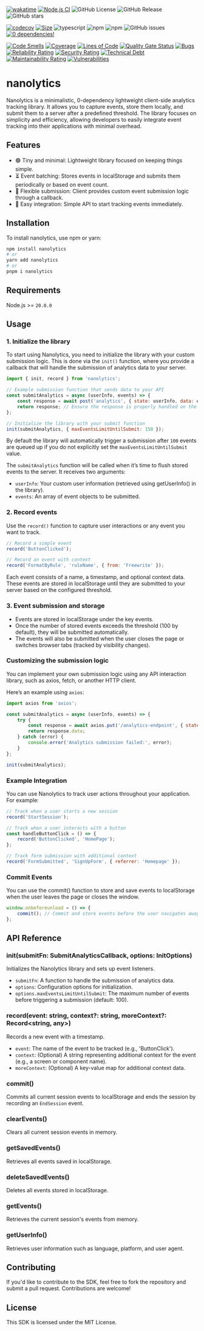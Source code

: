 [![wakatime](https://wakatime.com/badge/user/a0b906ce-b8e7-4463-8bce-383238df6d4b/project/4c65c519-f727-4fbf-a317-703ef2fdc9c5.svg)](https://wakatime.com/badge/user/a0b906ce-b8e7-4463-8bce-383238df6d4b/project/4c65c519-f727-4fbf-a317-703ef2fdc9c5)
[![Node.js CI](https://github.com/ragaeeb/nanolytics/actions/workflows/build.yml/badge.svg)](https://github.com/ragaeeb/nanolytics/actions/workflows/build.yml)
![GitHub License](https://img.shields.io/github/license/ragaeeb/nanolytics)
![GitHub Release](https://img.shields.io/github/v/release/ragaeeb/nanolytics)
![GitHub stars](https://img.shields.io/github/stars/ragaeeb/nanolytics?style=social)

[![codecov](https://codecov.io/gh/ragaeeb/nanolytics/graph/badge.svg?token=INVJON8919)](https://codecov.io/gh/ragaeeb/nanolytics)
[![Size](https://deno.bundlejs.com/badge?q=nanolytics@1.0.0)](https://bundlejs.com/?q=nanolytics%401.0.0)
![typescript](https://badgen.net/badge/icon/typescript?icon=typescript&label&color=blue) ![npm](https://img.shields.io/npm/v/nanolytics) ![npm](https://img.shields.io/npm/dm/nanolytics) ![GitHub issues](https://img.shields.io/github/issues/ragaeeb/nanolytics)
[![0 dependencies!](https://0dependencies.dev/0dependencies.svg)](https://0dependencies.dev)

[![Code Smells](https://sonarcloud.io/api/project_badges/measure?project=ragaeeb_nanolytics&metric=code_smells)](https://sonarcloud.io/summary/new_code?id=ragaeeb_nanolytics)
[![Coverage](https://sonarcloud.io/api/project_badges/measure?project=ragaeeb_nanolytics&metric=coverage)](https://sonarcloud.io/summary/new_code?id=ragaeeb_nanolytics)
[![Lines of Code](https://sonarcloud.io/api/project_badges/measure?project=ragaeeb_nanolytics&metric=ncloc)](https://sonarcloud.io/summary/new_code?id=ragaeeb_nanolytics)
[![Quality Gate Status](https://sonarcloud.io/api/project_badges/measure?project=ragaeeb_nanolytics&metric=alert_status)](https://sonarcloud.io/summary/new_code?id=ragaeeb_nanolytics)
[![Bugs](https://sonarcloud.io/api/project_badges/measure?project=ragaeeb_nanolytics&metric=bugs)](https://sonarcloud.io/summary/new_code?id=ragaeeb_nanolytics)
[![Reliability Rating](https://sonarcloud.io/api/project_badges/measure?project=ragaeeb_nanolytics&metric=reliability_rating)](https://sonarcloud.io/summary/new_code?id=ragaeeb_nanolytics)
[![Security Rating](https://sonarcloud.io/api/project_badges/measure?project=ragaeeb_nanolytics&metric=security_rating)](https://sonarcloud.io/summary/new_code?id=ragaeeb_nanolytics)
[![Technical Debt](https://sonarcloud.io/api/project_badges/measure?project=ragaeeb_nanolytics&metric=sqale_index)](https://sonarcloud.io/summary/new_code?id=ragaeeb_nanolytics)
[![Maintainability Rating](https://sonarcloud.io/api/project_badges/measure?project=ragaeeb_nanolytics&metric=sqale_rating)](https://sonarcloud.io/summary/new_code?id=ragaeeb_nanolytics)
[![Vulnerabilities](https://sonarcloud.io/api/project_badges/measure?project=ragaeeb_nanolytics&metric=vulnerabilities)](https://sonarcloud.io/summary/new_code?id=ragaeeb_nanolytics)

# nanolytics

Nanolytics is a minimalistic, 0-dependency lightweight client-side analytics tracking library. It allows you to capture events, store them locally, and submit them to a server after a predefined threshold. The library focuses on simplicity and efficiency, allowing developers to easily integrate event tracking into their applications with minimal overhead.

## Features

-   🟢 Tiny and minimal: Lightweight library focused on keeping things simple.
-   ⏳ Event batching: Stores events in localStorage and submits them periodically or based on event count.
-   🔌 Flexible submission: Client provides custom event submission logic through a callback.
-   🧩 Easy integration: Simple API to start tracking events immediately.

## Installation

To install nanolytics, use npm or yarn:

```bash
npm install nanolytics
# or
yarn add nanolytics
# or
pnpm i nanolytics
```

## Requirements

Node.js >= `20.0.0`

## Usage

### 1. Initialize the library

To start using Nanolytics, you need to initialize the library with your custom submission logic. This is done via the `init()` function, where you provide a callback that will handle the submission of analytics data to your server.

```javascript
import { init, record } from 'nanolytics';

// Example submission function that sends data to your API
const submitAnalytics = async (userInfo, events) => {
    const response = await post('analytics', { state: userInfo, data: events });
    return response; // Ensure the response is properly handled on the client side, a 200 OK will cause the library to flush its store
};

// Initialize the library with your submit function
init(submitAnalytics, { maxEventsLimitUntilSubmit: 150 });
```

By default the library will automatically trigger a submission after `100` events are queued up if you do not explicitly set the `maxEventsLimitUntilSubmit` value.

The `submitAnalytics` function will be called when it’s time to flush stored events to the server. It receives two arguments:

-   `userInfo`: Your custom user information (retrieved using getUserInfo() in the library).
-   `events`: An array of event objects to be submitted.

### 2. Record events

Use the `record()` function to capture user interactions or any event you want to track.

```javascript
// Record a simple event
record('ButtonClicked');

// Record an event with context
record('FormatByRule', 'ruleName', { from: 'Freewrite' });
```

Each event consists of a name, a timestamp, and optional context data. These events are stored in localStorage until they are submitted to your server based on the configured threshold.

### 3. Event submission and storage

-   Events are stored in localStorage under the key events.
-   Once the number of stored events exceeds the threshold (100 by default), they will be submitted automatically.
-   The events will also be submitted when the user closes the page or switches browser tabs (tracked by visibility changes).

### Customizing the submission logic

You can implement your own submission logic using any API interaction library, such as axios, fetch, or another HTTP client.

Here’s an example using `axios`:

```javascript
import axios from 'axios';

const submitAnalytics = async (userInfo, events) => {
    try {
        const response = await axios.put('/analytics-endpoint', { state: userInfo, data: events });
        return response.data;
    } catch (error) {
        console.error('Analytics submission failed:', error);
    }
};

init(submitAnalytics);
```

### Example Integration

You can use Nanolytics to track user actions throughout your application. For example:

```javascript
// Track when a user starts a new session
record('StartSession');

// Track when a user interacts with a button
const handleButtonClick = () => {
    record('ButtonClicked', 'HomePage');
};

// Track form submission with additional context
record('FormSubmitted', 'SignUpForm', { referrer: 'Homepage' });
```

### Commit Events

You can use the commit() function to store and save events to localStorage when the user leaves the page or closes the window.

```javascript
window.onbeforeunload = () => {
    commit(); // Commit and store events before the user navigates away
};
```

## API Reference

### init(submitFn: SubmitAnalyticsCallback, options: InitOptions)

Initializes the Nanolytics library and sets up event listeners.

-   `submitFn`: A function to handle the submission of analytics data.
-   `options`: Configuration options for initialization.
-   `options.maxEventsLimitUntilSubmit`: The maximum number of events before triggering a submission (default: 100).

### record(event: string, context?: string, moreContext?: Record<string, any>)

Records a new event with a timestamp.

-   `event`: The name of the event to be tracked (e.g., 'ButtonClick').
-   `context`: (Optional) A string representing additional context for the event (e.g., a screen or component name).
-   `moreContext`: (Optional) A key-value map for additional context data.

### commit()

Commits all current session events to localStorage and ends the session by recording an `EndSession` event.

### clearEvents()

Clears all current session events in memory.

### getSavedEvents()

Retrieves all events saved in localStorage.

### deleteSavedEvents()

Deletes all events stored in localStorage.

### getEvents()

Retrieves the current session's events from memory.

### getUserInfo()

Retrieves user information such as language, platform, and user agent.

## Contributing

If you'd like to contribute to the SDK, feel free to fork the repository and submit a pull request. Contributions are welcome!

## License

This SDK is licensed under the MIT License.
